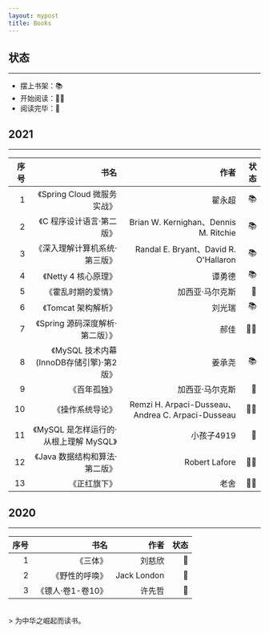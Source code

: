 ```yaml
---
layout: mypost
title: Books
---
```


## 状态

----
- 摆上书架：📚
- 开始阅读：👩‍💻
- 阅读完毕：🎈

## 2021

-----------------  

| 序号 |   书名   |   作者    |  状态 |
| ---: | ---: | ---: | ---: |
| 1 | 《Spring Cloud 微服务实战》 | 翟永超 |  📚 | 
| 2 | 《C 程序设计语言·第二版》 |  Brian W. Kernighan、Dennis M. Ritchie  |  📚 |
| 3 | 《深入理解计算机系统·第三版》 | Randal E. Bryant、David R. O'Hallaron  | 📚 |
| 4 | 《Netty 4 核心原理》 | 谭勇德  | 📚 |
| 5 | 《霍乱时期的爱情》 | 加西亚·马尔克斯 | 🎈 | 
| 6 | 《Tomcat 架构解析》 | 刘光瑞 | 📚 | 
| 7 | 《Spring 源码深度解析·第二版）》 | 郝佳 | 👩‍💻 | 
| 8 | 《MySQL 技术内幕(InnoDB存储引擎)·第2版》 | 姜承尧 | 📚 | 
| 9 | 《百年孤独》 | 加西亚·马尔克斯 | 🎈 | 
| 10 | 《操作系统导论》 | Remzi H. Arpaci-Dusseau、Andrea C. Arpaci-Dusseau | 👩‍💻 | 
| 11 | 《MySQL 是怎样运行的·从根上理解 MySQL》 | 小孩子4919 | 🎈 | 
| 12 | 《Java 数据结构和算法·第二版》 | Robert Lafore | 👩‍💻 | 
| 13 | 《正红旗下》 | 老舍 | 👩‍💻 | 


## 2020

-----------------  

| 序号 |   书名   |   作者    |  状态 |
| ---: | ---: | ---: | ---: |
| 1 | 《三体》 | 刘慈欣  | 🎈 |
| 2 | 《野性的呼唤》 | Jack London | 🎈 | 
| 3 | 《镖人·卷1-卷10》 | 许先哲 | 🎈 | 


<br/>
> 为中华之崛起而读书。

<br/>